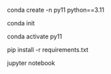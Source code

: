 conda create -n py11 python==3.11

conda init

conda activate py11

pip install -r requirements.txt

jupyter notebook